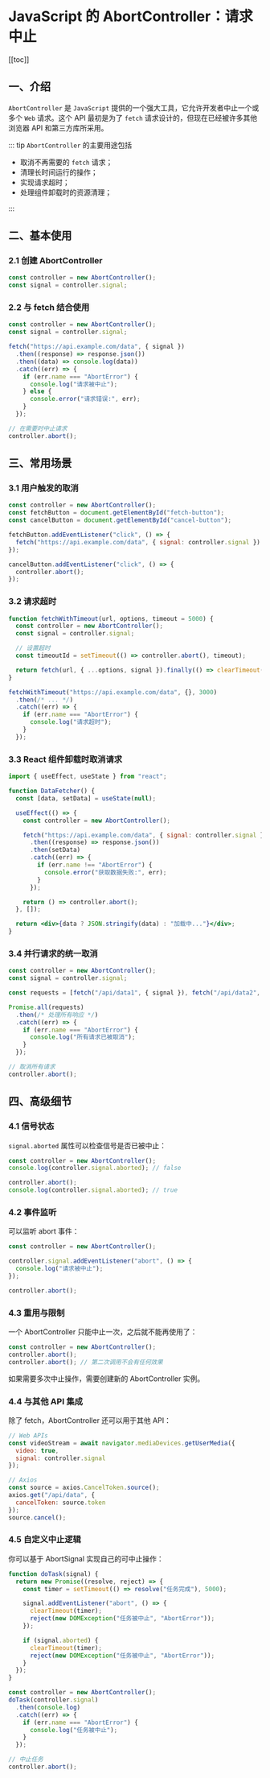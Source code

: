 # JavaScript 的 AbortController：请求中止

[[toc]]

## 一、介绍

`AbortController` 是 `JavaScript` 提供的一个强大工具，它允许开发者中止一个或多个 `Web` 请求。这个 API 最初是为了 `fetch` 请求设计的，但现在已经被许多其他浏览器 API 和第三方库所采用。

::: tip `AbortController` 的主要用途包括

- 取消不再需要的 `fetch` 请求；
- 清理长时间运行的操作；
- 实现请求超时；
- 处理组件卸载时的资源清理；

:::

## 二、基本使用

### 2.1 创建 AbortController

```javascript
const controller = new AbortController();
const signal = controller.signal;
```

### 2.2 与 fetch 结合使用

```javascript
const controller = new AbortController();
const signal = controller.signal;

fetch("https://api.example.com/data", { signal })
  .then((response) => response.json())
  .then((data) => console.log(data))
  .catch((err) => {
    if (err.name === "AbortError") {
      console.log("请求被中止");
    } else {
      console.error("请求错误:", err);
    }
  });

// 在需要时中止请求
controller.abort();
```

## 三、常用场景

### 3.1 用户触发的取消

```javascript
const controller = new AbortController();
const fetchButton = document.getElementById("fetch-button");
const cancelButton = document.getElementById("cancel-button");

fetchButton.addEventListener("click", () => {
  fetch("https://api.example.com/data", { signal: controller.signal }).then(/* ... */).catch(/* ... */);
});

cancelButton.addEventListener("click", () => {
  controller.abort();
});
```

### 3.2 请求超时

```javascript
function fetchWithTimeout(url, options, timeout = 5000) {
  const controller = new AbortController();
  const signal = controller.signal;

  // 设置超时
  const timeoutId = setTimeout(() => controller.abort(), timeout);

  return fetch(url, { ...options, signal }).finally(() => clearTimeout(timeoutId));
}

fetchWithTimeout("https://api.example.com/data", {}, 3000)
  .then(/* ... */)
  .catch((err) => {
    if (err.name === "AbortError") {
      console.log("请求超时");
    }
  });
```

### 3.3 React 组件卸载时取消请求

```jsx
import { useEffect, useState } from "react";

function DataFetcher() {
  const [data, setData] = useState(null);

  useEffect(() => {
    const controller = new AbortController();

    fetch("https://api.example.com/data", { signal: controller.signal })
      .then((response) => response.json())
      .then(setData)
      .catch((err) => {
        if (err.name !== "AbortError") {
          console.error("获取数据失败:", err);
        }
      });

    return () => controller.abort();
  }, []);

  return <div>{data ? JSON.stringify(data) : "加载中..."}</div>;
}
```

### 3.4 并行请求的统一取消

```javascript
const controller = new AbortController();
const signal = controller.signal;

const requests = [fetch("/api/data1", { signal }), fetch("/api/data2", { signal }), fetch("/api/data3", { signal })];

Promise.all(requests)
  .then(/* 处理所有响应 */)
  .catch((err) => {
    if (err.name === "AbortError") {
      console.log("所有请求已被取消");
    }
  });

// 取消所有请求
controller.abort();
```

## 四、高级细节

### 4.1 信号状态

`signal.aborted` 属性可以检查信号是否已被中止：

```javascript
const controller = new AbortController();
console.log(controller.signal.aborted); // false

controller.abort();
console.log(controller.signal.aborted); // true
```

### 4.2 事件监听

可以监听 abort 事件：

```javascript
const controller = new AbortController();

controller.signal.addEventListener("abort", () => {
  console.log("请求被中止");
});

controller.abort();
```

### 4.3 重用与限制

一个 AbortController 只能中止一次，之后就不能再使用了：

```javascript
const controller = new AbortController();
controller.abort();
controller.abort(); // 第二次调用不会有任何效果
```

如果需要多次中止操作，需要创建新的 AbortController 实例。

### 4.4 与其他 API 集成

除了 fetch，AbortController 还可以用于其他 API：

```javascript
// Web APIs
const videoStream = await navigator.mediaDevices.getUserMedia({
  video: true,
  signal: controller.signal
});

// Axios
const source = axios.CancelToken.source();
axios.get("/api/data", {
  cancelToken: source.token
});
source.cancel();
```

### 4.5 自定义中止逻辑

你可以基于 AbortSignal 实现自己的可中止操作：

```javascript
function doTask(signal) {
  return new Promise((resolve, reject) => {
    const timer = setTimeout(() => resolve("任务完成"), 5000);

    signal.addEventListener("abort", () => {
      clearTimeout(timer);
      reject(new DOMException("任务被中止", "AbortError"));
    });

    if (signal.aborted) {
      clearTimeout(timer);
      reject(new DOMException("任务被中止", "AbortError"));
    }
  });
}

const controller = new AbortController();
doTask(controller.signal)
  .then(console.log)
  .catch((err) => {
    if (err.name === "AbortError") {
      console.log("任务被中止");
    }
  });

// 中止任务
controller.abort();
```
